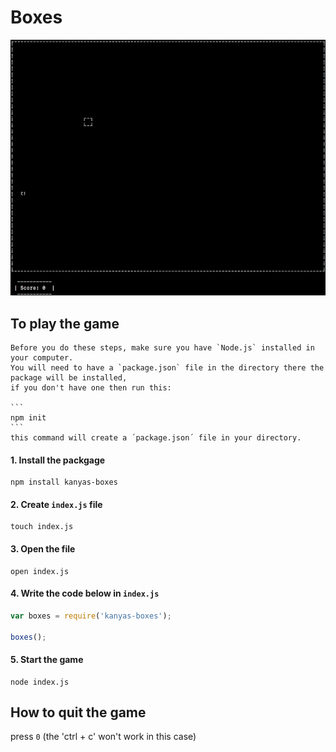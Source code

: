 # Boxes

![](boxes.gif)

## To play the game

    Before you do these steps, make sure you have `Node.js` installed in your computer.
    You will need to have a `package.json` file in the directory there the package will be installed, 
    if you don't have one then run this:

    ```
    npm init
    ```
    this command will create a ´package.json´ file in your directory.
    
    

#### 1. Install the packgage

```
npm install kanyas-boxes
```

#### 2. Create `index.js` file

```
touch index.js
```

#### 3. Open the file

```
open index.js
```

#### 4. Write the code below in `index.js`

```js
var boxes = require('kanyas-boxes');

boxes();
```

#### 5. Start the game

```
node index.js
```

## How to quit the game 

press `0` (the 'ctrl + c' won't work in this case)